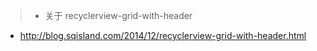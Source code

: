 > * 关于 recyclerview-grid-with-header 
* http://blog.sqisland.com/2014/12/recyclerview-grid-with-header.html